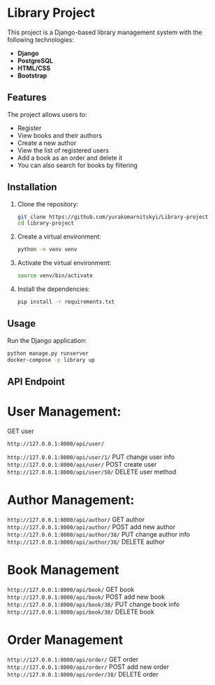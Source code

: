 # Library Project

This project is a Django-based library management system with the following technologies:
- **Django**
- **PostgreSQL**
- **HTML/CSS**
- **Bootstrap**

## Features
The project allows users to:
- Register
- View books and their authors
- Create a new author
- View the list of registered users
- Add a book as an order and delete it
- You can also search for books by filtering 

## Installation

1. Clone the repository:

    ```bash
    git clone https://github.com/yurakomarnitskyi/Library-project
    cd library-project
    ```

2. Create a virtual environment:

    ```bash
    python -m venv venv
    ```

3. Activate the virtual environment:

    ```bash
    source venv/bin/activate
    ```

4. Install the dependencies:

    ```bash
    pip install -r requirements.txt
    ```

## Usage

Run the Django application:

```bash
python manage.py runserver
docker-compose -p library up
```
## API Endpoint 
# User Management:
GET user 
```
http://127.0.0.1:8000/api/user/
```
```http://127.0.0.1:8000/api/user/1/``` PUT change user info
```http://127.0.0.1:8000/api/user/```  POST create user
```http://127.0.0.1:8000/api/user/50/``` DELETE user method
# Author Management:
```http://127.0.0.1:8000/api/author/``` GET author 
```http://127.0.0.1:8000/api/author/``` POST add new author
```http://127.0.0.1:8000/api/author/38/``` PUT change author info 
```http://127.0.0.1:8000/api/author/38/``` DELETE author
# Book Management
```http://127.0.0.1:8000/api/book/``` GET book 
```http://127.0.0.1:8000/api/book/``` POST add new book
```http://127.0.0.1:8000/api/book/38/``` PUT change book info 
```http://127.0.0.1:8000/api/book/38/``` DELETE book
# Order Management
```http://127.0.0.1:8000/api/order/``` GET order
```http://127.0.0.1:8000/api/order/``` POST add new order
```http://127.0.0.1:8000/api/order/38/``` DELETE order





